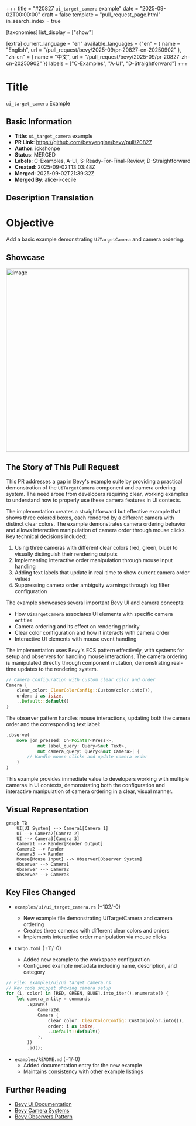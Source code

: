 +++
title = "#20827 `ui_target_camera` example"
date = "2025-09-02T00:00:00"
draft = false
template = "pull_request_page.html"
in_search_index = true

[taxonomies]
list_display = ["show"]

[extra]
current_language = "en"
available_languages = {"en" = { name = "English", url = "/pull_request/bevy/2025-09/pr-20827-en-20250902" }, "zh-cn" = { name = "中文", url = "/pull_request/bevy/2025-09/pr-20827-zh-cn-20250902" }}
labels = ["C-Examples", "A-UI", "D-Straightforward"]
+++

# Title
`ui_target_camera` Example

## Basic Information
- **Title**: `ui_target_camera` example
- **PR Link**: https://github.com/bevyengine/bevy/pull/20827
- **Author**: ickshonpe
- **Status**: MERGED
- **Labels**: C-Examples, A-UI, S-Ready-For-Final-Review, D-Straightforward
- **Created**: 2025-09-02T13:03:48Z
- **Merged**: 2025-09-02T21:39:32Z
- **Merged By**: alice-i-cecile

## Description Translation
# Objective

Add a basic example demonstrating `UiTargetCamera` and camera ordering.

## Showcase

<img width="500" alt="image" src="https://github.com/user-attachments/assets/6532600b-3e54-4835-85da-31dc4ecdc883" />

## The Story of This Pull Request

This PR addresses a gap in Bevy's example suite by providing a practical demonstration of the `UiTargetCamera` component and camera ordering system. The need arose from developers requiring clear, working examples to understand how to properly use these camera features in UI contexts.

The implementation creates a straightforward but effective example that shows three colored boxes, each rendered by a different camera with distinct clear colors. The example demonstrates camera ordering behavior and allows interactive manipulation of camera order through mouse clicks. Key technical decisions included:

1. Using three cameras with different clear colors (red, green, blue) to visually distinguish their rendering outputs
2. Implementing interactive order manipulation through mouse input handling
3. Adding text labels that update in real-time to show current camera order values
4. Suppressing camera order ambiguity warnings through log filter configuration

The example showcases several important Bevy UI and camera concepts:
- How `UiTargetCamera` associates UI elements with specific camera entities
- Camera ordering and its effect on rendering priority
- Clear color configuration and how it interacts with camera order
- Interactive UI elements with mouse event handling

The implementation uses Bevy's ECS pattern effectively, with systems for setup and observers for handling mouse interactions. The camera ordering is manipulated directly through component mutation, demonstrating real-time updates to the rendering system.

```rust
// Camera configuration with custom clear color and order
Camera {
    clear_color: ClearColorConfig::Custom(color.into()),
    order: i as isize,
    ..Default::default()
}
```

The observer pattern handles mouse interactions, updating both the camera order and the corresponding text label:

```rust
.observe(
    move |on_pressed: On<Pointer<Press>>,
            mut label_query: Query<&mut Text>,
            mut camera_query: Query<&mut Camera>| {
        // Handle mouse clicks and update camera order
    }
)
```

This example provides immediate value to developers working with multiple cameras in UI contexts, demonstrating both the configuration and interactive manipulation of camera ordering in a clear, visual manner.

## Visual Representation

```mermaid
graph TB
    UI[UI System] --> Camera1[Camera 1]
    UI --> Camera2[Camera 2]
    UI --> Camera3[Camera 3]
    Camera1 --> Render[Render Output]
    Camera2 --> Render
    Camera3 --> Render
    Mouse[Mouse Input] --> Observer[Observer System]
    Observer --> Camera1
    Observer --> Camera2
    Observer --> Camera3
```

## Key Files Changed

- `examples/ui/ui_target_camera.rs` (+102/-0)
  - New example file demonstrating UiTargetCamera and camera ordering
  - Creates three cameras with different clear colors and orders
  - Implements interactive order manipulation via mouse clicks

- `Cargo.toml` (+11/-0)
  - Added new example to the workspace configuration
  - Configured example metadata including name, description, and category

```rust
// File: examples/ui/ui_target_camera.rs
// Key code snippet showing camera setup
for (i, color) in [RED, GREEN, BLUE].into_iter().enumerate() {
    let camera_entity = commands
        .spawn((
            Camera2d,
            Camera {
                clear_color: ClearColorConfig::Custom(color.into()),
                order: i as isize,
                ..Default::default()
            },
        ))
        .id();
```

- `examples/README.md` (+1/-0)
  - Added documentation entry for the new example
  - Maintains consistency with other example listings

## Further Reading

- [Bevy UI Documentation](https://bevyengine.org/learn/books/introduction/10-ui/)
- [Bevy Camera Systems](https://bevyengine.org/learn/books/introduction/9-camera/)
- [Bevy Observers Pattern](https://bevyengine.org/learn/books/introduction/6-ecs/#observers)